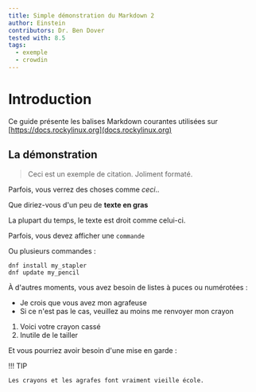 ```yaml
---
title: Simple démonstration du Markdown 2
author: Einstein
contributors: Dr. Ben Dover
tested with: 8.5
tags:
  - exemple
  - crowdin
---
```


# Introduction

Ce guide présente les balises Markdown courantes utilisées sur [https://docs.rockylinux.org](docs.rockylinux.org)

## La démonstration

> Ceci est un exemple de citation. Joliment formaté.

Parfois, vous verrez des choses comme _ceci_..

Que diriez-vous d'un peu de **texte en gras**

La plupart du temps, le texte est droit comme celui-ci.

Parfois, vous devez afficher une `commande `

Ou plusieurs commandes :

```
dnf install my_stapler
dnf update my_pencil
```

À d'autres moments, vous avez besoin de listes à puces ou numérotées :

- Je crois que vous avez mon agrafeuse
- Si ce n'est pas le cas, veuillez au moins me renvoyer mon crayon

1. Voici votre crayon cassé
2. Inutile de le tailler

Et vous pourriez avoir besoin d'une mise en garde :

!!! TIP

    Les crayons et les agrafes font vraiment vieille école. 
